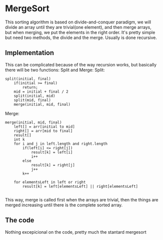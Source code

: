 # MergeSort
This sorting algorithm is based on divide-and-conquer paradigm, we will divide an array until they are trivial(one element), and then merge arrays, but when merging, we put the elements in the right order. It's pretty simple but need two methods, the divide and the merge. Usually is done recursive.

## Implementation
This can be complicated because of the way recursion works, but basically there will be two functions: Split and Merge:
Split:
```
split(initial, final)
	if(initial >= final)
		return;
	mid = initial + final / 2
	split(initial, mid)
	split(mid, final)
	merge(initial, mid, final)
```

Merge:

```
merge(initial, mid, final)
	left[] = arr[initial to mid]
	right[] = arr[mid to final]
	result[]
	int k
	for i and j in left.length and right.length
		if(left[i] <= right[j])
			result[k] = left[i]
			i++
		else
			result[k] = right[j]
			j++
		k++

	for elementsLeft in left or right
		result[k] = left[elementsLeft] || right[elementsLeft]			
		
```

This way, merge is called first when the arrays are trivial, then the things are merged increasing until there is the complete sorted array.

## The code
Nothing excepicional on the code, pretty much the stantard mergesort
